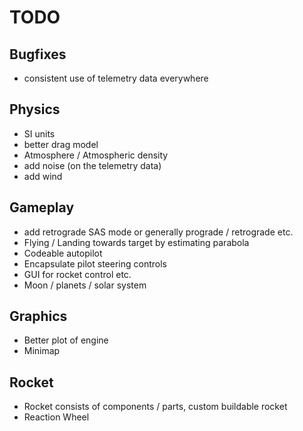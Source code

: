 
# TODO

## Bugfixes
- consistent use of telemetry data everywhere

## Physics
- SI units
- better drag model
- Atmosphere / Atmospheric density
- add noise (on the telemetry data)
- add wind

## Gameplay
- add retrograde SAS mode or generally prograde / retrograde etc.
- Flying / Landing towards target by estimating parabola
- Codeable autopilot
- Encapsulate pilot steering controls
- GUI for rocket control etc.
- Moon / planets / solar system

## Graphics
- Better plot of engine
- Minimap

## Rocket
- Rocket consists of components / parts, custom buildable rocket
- Reaction Wheel

